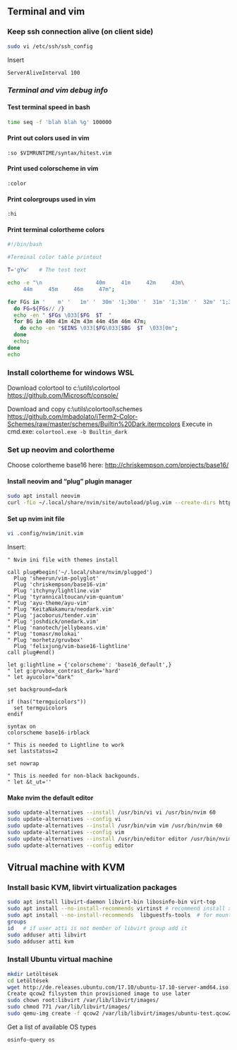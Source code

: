 
## Terminal and vim

### Keep ssh connection alive (on client side)
``` Bash
sudo vi /etc/ssh/ssh_config
```
Insert
```
ServerAliveInterval 100
```

### _Terminal and vim debug info_
#### Test terminal speed in bash
``` Bash
time seq -f 'blah blah %g' 100000
```
#### Print out colors used in vim
``` vim
:so $VIMRUNTIME/syntax/hitest.vim
```
#### Print used colorscheme in vim
``` vim
:color
```
#### Print colorgroups used in vim
``` vim
:hi
```
#### Print terminal  colortheme colors
``` Bash
#!/bin/bash

#Terminal color table printout

T='gYw'   # The test text

echo -e "\n                 40m     41m     42m     43m\
     44m     45m     46m     47m";

for FGs in '    m' '   1m' '  30m' '1;30m' '  31m' '1;31m' '  32m' '1;32m' '  33m' '1;33m' '  34m' '1;34m' '  35m' '1;35m'  '  36m' '1;36m' '  37m' '1;37m';
  do FG=${FGs// /}
  echo -en " $FGs \033[$FG  $T  "
  for BG in 40m 41m 42m 43m 44m 45m 46m 47m;
    do echo -en "$EINS \033[$FG\033[$BG  $T  \033[0m";
  done
  echo;
done
echo
```
### Install colortheme for windows WSL
Download colortool to c:\utils\colortool
https://github.com/Microsoft/console/

Download and copy c:\utils\colortool\schemes
https://github.com/mbadolato/iTerm2-Color-Schemes/raw/master/schemes/Builtin%20Dark.itermcolors
Execute in cmd.exe:
```colortool.exe -b Builtin_dark```

### Set up neovim and colortheme
Choose colortheme base16 here:
http://chriskempson.com/projects/base16/
#### Install neovim and  “plug” plugin manager
``` Bash
sudo apt install neovim
curl -fLo ~/.local/share/nvim/site/autoload/plug.vim --create-dirs https://raw.githubusercontent.com/junegunn/vim-plug/master/plug.vim
```
#### Set up nvim init file

```Bash
vi .config/nvim/init.vim
```
Insert:
``` vim
" Nvim ini file with themes install

call plug#begin('~/.local/share/nvim/plugged')
  Plug 'sheerun/vim-polyglot'
  Plug 'chriskempson/base16-vim'
  Plug 'itchyny/lightline.vim'
" Plug 'tyrannicaltoucan/vim-quantum'
" Plug 'ayu-theme/ayu-vim'
" Plug 'KeitaNakamura/neodark.vim'
" Plug 'jacoborus/tender.vim'
" Plug 'joshdick/onedark.vim'
" Plug 'nanotech/jellybeans.vim'
" Plug 'tomasr/molokai'
" Plug 'morhetz/gruvbox'
  Plug 'felixjung/vim-base16-lightline'
call plug#end()

let g:lightline = {'colorscheme': 'base16_default',}
" let g:gruvbox_contrast_dark='hard'
" let ayucolor="dark"

set background=dark

if (has("termguicolors"))
  set termguicolors
endif

syntax on
colorscheme base16-irblack

" This is needed to Lightline to work
set laststatus=2

set nowrap

" This is needed for non-black backgounds.
" let &t_ut=''
```
#### Make nvim the default editor
``` Bash
sudo update-alternatives --install /usr/bin/vi vi /usr/bin/nvim 60
sudo update-alternatives --config vi
sudo update-alternatives --install /usr/bin/vim vim /usr/bin/nvim 60
sudo update-alternatives --config vim
sudo update-alternatives --install /usr/bin/editor editor /usr/bin/nvim 60
sudo update-alternatives --config editor
```
## Vitrual machine with KVM
### Install basic KVM, libvirt virtualization packages
``` Bash
sudo apt install libvirt-daemon libvirt-bin libosinfo-bin virt-top
sudo apt install --no-install-recommends virtinst # recommend install xorg and other unneeded packages
sudo apt install --no-install-recommends  libguestfs-tools  # for mounting guests filesystem into hosts
groups
id   # if user atti is not member of libvirt group add it
sudo adduser atti libvirt
sudo adduser atti kvm
```
### Install Ubuntu virtual machine
``` Bash
mkdir Letöltések
cd Letöltések
wget http://de.releases.ubuntu.com/17.10/ubuntu-17.10-server-amd64.iso
Create qcow2 filsystem thin provisioned image to use later
sudo chown root:libvirt /var/lib/libvirt/images/
sudo chmod 771 /var/lib/libvirt/images/
sudo qemu-img create -f qcow2 /var/lib/libvirt/images/ubuntu-test.qcow2 8G
```
Get a list of available OS types
``` Bash
osinfo-query os
```

<!--stackedit_data:
eyJoaXN0b3J5IjpbLTM0MzgyNDU5MCwtNjUzNzc2MjY2XX0=
-->
